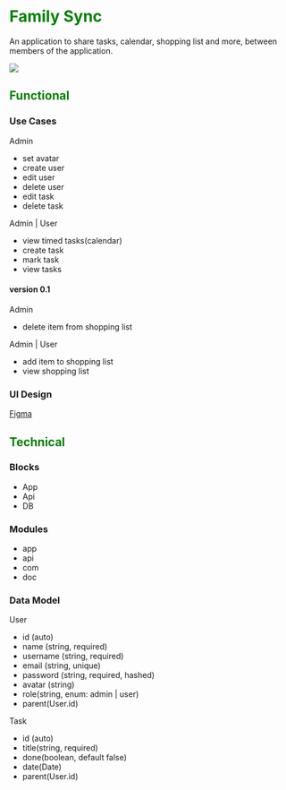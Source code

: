 
# <span style="color:green;">Family Sync</span>


An application to share tasks, calendar, shopping list and more, between members of the application.

![](https://media.gettyimages.com/id/912819544/es/vector/conjunto-de-iconos-de-e-commerce-de-dise%C3%B1o-plano-con-sombra-lateral.jpg?s=612x612&w=0&k=20&c=ZPsbHX-pmbOi61dCBtd80x5cXAh4VA0ml7krO1X9Onw=)

## <span style="color:green;">Functional</span>

### Use Cases

Admin

- set avatar
- create user
- edit user
- delete user
- edit task
- delete task


Admin | User
 
- view timed tasks(calendar)
- create task
- mark task
- view tasks


#### version 0.1
Admin 

- delete item from shopping list



Admin | User

- add item to shopping list
- view shopping list


### UI Design

[Figma](https://www.figma.com/proto/5XWU1EnIKyi18M46iJRd96/Project?page-id=0%3A1&node-id=11-74&viewport=785%2C384%2C0.5&t=PaSZ4ZOTndgOqpHe-1&scaling=scale-down&content-scaling=fixed&starting-point-node-id=11%3A74)

## <span style="color:green;">Technical</span>

### Blocks

- App
- Api
- DB

### Modules

- app
- api
- com
- doc

### Data Model

User

- id (auto)
- name (string, required)
- username (string, required)
- email (string, unique)
- password (string, required, hashed)
- avatar (string)
- role(string, enum: admin | user)
- parent(User.id)


Task

- id (auto)
- title(string, required)
- done(boolean, default false)
- date(Date)
- parent(User.id)


